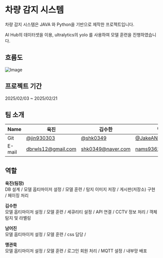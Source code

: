 # 차량 감지 시스템

차량 감지 시스템은 JAVA 와 Python을 기반으로 제작한 프로젝트입니다.

AI Hub의 데이터셋을 이용, ultralytics의 yolo 를 사용하여 모델 훈련을 진행하였습니다.


## 흐름도
![Image](https://github.com/user-attachments/assets/11821e0f-92bc-4a4c-b2fc-40c56e694638)

## 프로젝트 기간
2025/02/03 ~ 2025/02/21

## 팀 소개
|Name|육진|김수한|남어진|맹관묵|
|---| ---  |---  | ---      | ---   |
|Git|[@jin930303](https://github.com/jin930303)|[@shk0349](https://github.com/shk0349)|[@JakeANam](https://github.com/JakeANam)|[@GwanMuk](https://github.com/GwanMuk)|
|E-mail|<dbrwls12@gmail.com>|<shk0349@naver.com>|<nams93627@naver.com>|<mkm1022@naver.com>|

## 역할
**육진(팀장)**<br>
DB 설계 / 모델 옵티마이저 설정 / 모델 훈련 / 탐지 이미지 저장 / 게시판(저장소) 구현 / 페이징 처리 

**김수한**<br>
모델 옵티마이저 설정 / 모델 훈련 / 세큐리티 설정 / API 연결 / CCTV 정보 처리 / 객체 탐지 및 라벨링

**남어진**<br>
모델 옵티마이저 설정 / 모델 훈련 / css 담당 /

**맹관묵**<br>
모델 옵티마이저 설정 / 모델 훈련 / 로그인 회원 처리 / MQTT 설정 / 내부망 배포


